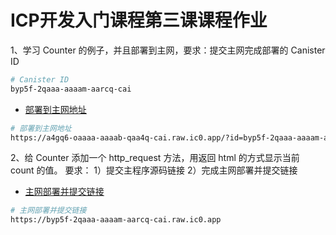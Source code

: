 # ICP开发入门课程第三课课程作业

1、学习 Counter 的例子，并且部署到主网，要求：提交主网完成部署的 Canister ID

```bash
# Canister ID
byp5f-2qaaa-aaaam-aarcq-cai
```

- [部署到主网地址](https://a4gq6-oaaaa-aaaab-qaa4q-cai.raw.ic0.app/?id=byp5f-2qaaa-aaaam-aarcq-cai)
```bash
# 部署到主网地址
https://a4gq6-oaaaa-aaaab-qaa4q-cai.raw.ic0.app/?id=byp5f-2qaaa-aaaam-aarcq-cai
```

2、给 Counter 添加一个 http_request 方法，用返回 html 的方式显示当前 count 的值。
要求：
1）提交主程序源码链接
2）完成主网部署并提交链接

- [主网部署并提交链接](https://byp5f-2qaaa-aaaam-aarcq-cai.raw.ic0.app)
```bash
# 主网部署并提交链接
https://byp5f-2qaaa-aaaam-aarcq-cai.raw.ic0.app
```
